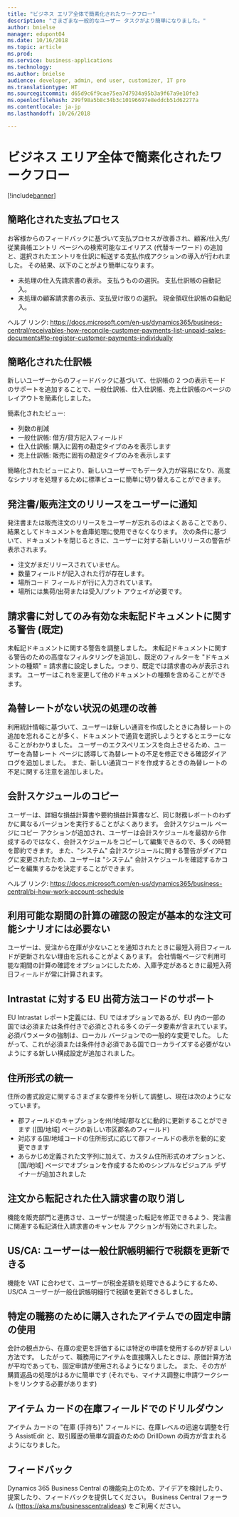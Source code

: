 ```yaml
---
title: "ビジネス エリア全体で簡素化されたワークフロー"
description: "さまざまな一般的なユーザー タスクがより簡単になりました。"
author: bnielse
manager: edupont04
ms.date: 10/16/2018
ms.topic: article
ms.prod: 
ms.service: business-applications
ms.technology: 
ms.author: bnielse
audience: developer, admin, end user, customizer, IT pro
ms.translationtype: HT
ms.sourcegitcommit: d65d9c6f9cae75ea7d7934a95b3a9f67a9e10fe3
ms.openlocfilehash: 299f98a5b8c34b3c10196697e8eddcb51d62277a
ms.contentlocale: ja-jp
ms.lasthandoff: 10/26/2018

---
```


# <a name="simpler-workflows-across-business-areas"></a>ビジネス エリア全体で簡素化されたワークフロー

[!include[banner](../../includes/banner.md)]

## <a name="simplified-payment-process"></a>簡略化された支払プロセス

お客様からのフィードバックに基づいて支払プロセスが改善され、顧客/仕入先/従業員帳エントリ ページへの検索可能なエイリアス (代替キーワード) の追加と、選択されたエントリを仕訳に転送する支払作成アクションの導入が行われました。 その結果、以下のことがより簡単になります。

* 未処理の仕入先請求書の表示。 支払うものの選択。 支払仕訳帳の自動記入。
* 未処理の顧客請求書の表示、支払受け取りの選択。 現金領収仕訳帳の自動記入。

ヘルプ リンク: https://docs.microsoft.com/en-us/dynamics365/business-central/receivables-how-reconcile-customer-payments-list-unpaid-sales-documents#to-register-customer-payments-individually

## <a name="simplified-journals"></a>簡略化された仕訳帳

新しいユーザーからのフィードバックに基づいて、仕訳帳の 2 つの表示モードのサポートを追加することで、一般仕訳帳、仕入仕訳帳、売上仕訳帳のページのレイアウトを簡素化しました。

簡素化されたビュー:

* 列数の削減
* 一般仕訳帳: 借方/貸方記入フィールド
* 仕入仕訳帳: 購入に固有の勘定タイプのみを表示します
* 売上仕訳帳: 販売に固有の勘定タイプのみを表示します

簡略化されたビューにより、新しいユーザーでもデータ入力が容易になり、高度なシナリオを処理するために標準ビューに簡単に切り替えることができます。

## <a name="remind-user-to-release-purchasesales-order"></a>発注書/販売注文のリリースをユーザーに通知

発注書または販売注文のリリースをユーザーが忘れるのはよくあることであり、結果としてドキュメントを倉庫処理に使用できなくなります。 次の条件に基づいて、ドキュメントを閉じるときに、ユーザーに対する新しいリリースの警告が表示されます。

* 注文がまだリリースされていません。
* 数量フィールドが記入された行が存在します。
* 場所コード フィールドが行に入力されています。
* 場所には集荷/出荷または受入/プット アウェイが必要です。

## <a name="warning-about-unposted-document-is-enabled-for-invoices-only-by-default"></a>請求書に対してのみ有効な未転記ドキュメントに関する警告 (既定)

未転記ドキュメントに関する警告を調整しました。 未転記ドキュメントに関する警告のための高度なフィルタリングを追加し、既定のフィルターを "ドキュメントの種類" = 請求書に設定しました。つまり、既定では請求書のみが表示されます。 ユーザーはこれを変更して他のドキュメントの種類を含めることができます。

## <a name="improved-handling-of-situations-when-currency-exchange-rates-are-missing"></a>為替レートがない状況の処理の改善

利用統計情報に基づいて、ユーザーは新しい通貨を作成したときに為替レートの追加を忘れることが多く、ドキュメントで通貨を選択しようとするとエラーになることがわかりました。 ユーザーのエクスペリエンスを向上させるため、ユーザーを為替レート ページに誘導して為替レートの不足を修正できる確認ダイアログを追加しました。 また、新しい通貨コードを作成するときの為替レートの不足に関する注意を追加しました。

## <a name="copy-account-schedules"></a>会計スケジュールのコピー

ユーザーは、詳細な損益計算書や要約損益計算書など、同じ財務レポートのわずかに異なるバージョンを実行することがよくあります。 会計スケジュール ページにコピー アクションが追加され、ユーザーは会計スケジュールを最初から作成するのではなく、会計スケジュールをコピーして編集できるので、多くの時間を節約できます。 また、"システム" 会計スケジュールに関する警告がダイアログに変更されたため、ユーザーは "システム" 会計スケジュールを確認するかコピーを編集するかを決定することができます。

ヘルプ リンク: https://docs.microsoft.com/en-us/dynamics365/business-central/bi-how-work-account-schedule

## <a name="check-avail-period-calc-setting-is-not-needed-for-basic-available-to-order-scenarios"></a>利用可能な期間の計算の確認の設定が基本的な注文可能シナリオには必要ない

ユーザーは、受注から在庫が少ないことを通知されたときに最短入荷日フィールドが更新されない理由を忘れることがよくあります。 会社情報ページで利用可能な期間の計算の確認をオプションにしたため、入庫予定があるときに最短入荷日フィールドが常に計算されます。

## <a name="eu-shipment-method-code-support-for-intrastat"></a>Intrastat に対する EU 出荷方法コードのサポート

EU Intrastat レポート定義には、EU ではオプションであるが、EU 内の一部の国では必須または条件付きで必須とされる多くのデータ要素が含まれています。 必須パラメータの強制は、ローカル バージョンでの一般的な変更でした。 したがって、これが必須または条件付き必須である国でローカライズする必要がないようにする新しい構成設定が追加されました。  

## <a name="address-format-consolidation"></a>住所形式の統一

住所の書式設定に関するさまざまな要件を分析して調整し、現在は次のようになっています。  

* 郡フィールドのキャプションを州/地域/郡などに動的に更新することができます ([国/地域] ページの新しい市区郡名のフィールド)
* 対応する国/地域コードの住所形式に応じて郡フィールドの表示を動的に変更できます
* あらかじめ定義された文字列に加えて、カスタム住所形式のオプションと、[国/地域] ページでオプションを作成するためのシンプルなビジュアル デザイナーが追加されました

## <a name="cancel-purchase-invoices-posted-from-order"></a>注文から転記された仕入請求書の取り消し

機能を販売部門と連携させ、ユーザーが間違った転記を修正できるよう、発注書に関連する転記済仕入請求書のキャンセル アクションが有効にされました。

## <a name="usca-users-can-update-tax-amount-on-general-journal-lines"></a>US/CA: ユーザーは一般仕訳帳明細行で税額を更新できる

機能を VAT に合わせて、ユーザーが税金差額を処理できるようにするため、US/CA ユーザーが一般仕訳帳明細行で税額を更新できるしました。

## <a name="items-purchased-for-specific-jobs-use-fixed-application"></a>特定の職務のために購入されたアイテムでの固定申請の使用

会計の観点から、在庫の変更を評価するには特定の申請を使用するのが好ましい方法です。 したがって、職務用にアイテムを直接購入したときは、原価計算方法が平均であっても、固定申請が使用されるようになりました。 また、その方が購買返品の処理がはるかに簡単です (それでも、マイナス調整に申請ワークシートをリンクする必要があります)

## <a name="drill-down-on-the-inventory-field-on-the-item-card"></a>アイテム カードの在庫フィールドでのドリルダウン

アイテム カードの "在庫 (手持ち)" フィールドに、在庫レベルの迅速な調整を行う AssistEdit と、取引履歴の簡単な調査のための DrillDown の両方が含まれるようになりました。

## <a name="tell-us-what-you-think"></a>フィードバック
Dynamics 365 Business Central の機能向上のため、アイデアを検討したり、提案したり、フィードバックを提供してください。 Business Central フォーラム (https://aka.ms/businesscentralideas) をご利用ください。

